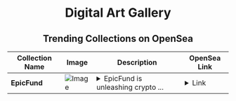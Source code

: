 <div align="center">

# Digital Art Gallery

## Trending Collections on OpenSea

| Collection Name                       | Image                                                                                     | Description                       | OpenSea Link                                                                                          |
|---------------------------------------|-------------------------------------------------------------------------------------------|-----------------------------------|--------------------------------------------------------------------------------------------------------|
| **EpicFund** | ![Image](https://i.seadn.io/s/raw/files/466f6f3a0c8f346f64155e2fff24d146.png?w=500&auto=format?w=200&auto=format) | <details><summary>EpicFund is unleashing crypto ...</summary>EpicFund is unleashing crypto funds</details> | <details><summary>Link</summary>[EpicFund](https://opensea.io/collection/epicfund)</details> |

</div>